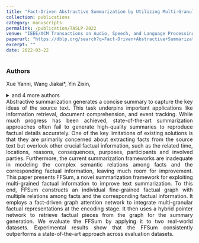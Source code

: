 ```yaml
---
title: "Fact-Driven Abstractive Summarization by Utilizing Multi-Granular Multi-Relational Knowledge<span style='display:inline-block; background:#5cb85c; color:#fff; font-size:0.7em; font-weight:bold; padding:2px 5px; border-radius:3px; margin-left:6px; vertical-align:middle;'>CCF-B</span><span style='display:inline-block; background:#d9534f; color:#fff; font-size:0.7em; font-weight:bold; padding:2px 5px; border-radius:3px; margin-left:6px; vertical-align:middle;'>JCR-Q1</span>"
collection: publications
category: manuscripts
permalink: /publication/TASLP-2022
venue: "IEEE/ACM Transactions on Audio, Speech, and Language Processing (TASLP)"
paperurl: "https://dblp.org/search?q=Fact-Driven+Abstractive+Summarization+by+Utilizing+Multi-Granular+Multi-Relational+Knowledge"
excerpt: ""
date: 2022-03-22
---
```



### Authors
Xue Yanni, Wang Jiakai*, Yin Zixin,  
<details>
  <summary>and 4 more authors</summary>
  Li Jianxin, Peng Hao, He Shizhu, Wang Lihong
</details>


<div style="text-align: justify;">
Abstractive summarization generates a concise summary to capture the key ideas of the source text. This task underpins important applications like information retrieval, document comprehension, and event tracking. While much progress has been achieved, state-of-the-art summarization approaches often fail to generate high-quality summaries to reproduce factual details accurately. One of the key limitations of existing solutions is that they are primarily concerned about extracting facts from the source text but overlook other crucial factual information, such as the related time, locations, reasons, consequences, purposes, participants and involved parties. Furthermore, the current summarization frameworks are inadequate in modeling the complex semantic relations among facts and the corresponding factual information, leaving much room for improvement. This paper presents FFSum, a novel summarization framework for exploiting multi-grained factual information to improve text summarization. To this end, FFSum constructs an individual fine-grained factual graph with multiple relations among facts and the corresponding factual information. It employs a fact-driven graph attention network to integrate multi-granular factual representations at the encoding stage. It then uses a hybrid pointer network to retrieve factual pieces from the graph for the summary generation. We evaluate the FFSum by applying it to two real-world datasets. Experimental results show that the FFSum consistently outperforms a state-of-the-art approach across evaluation datasets.
</div>
